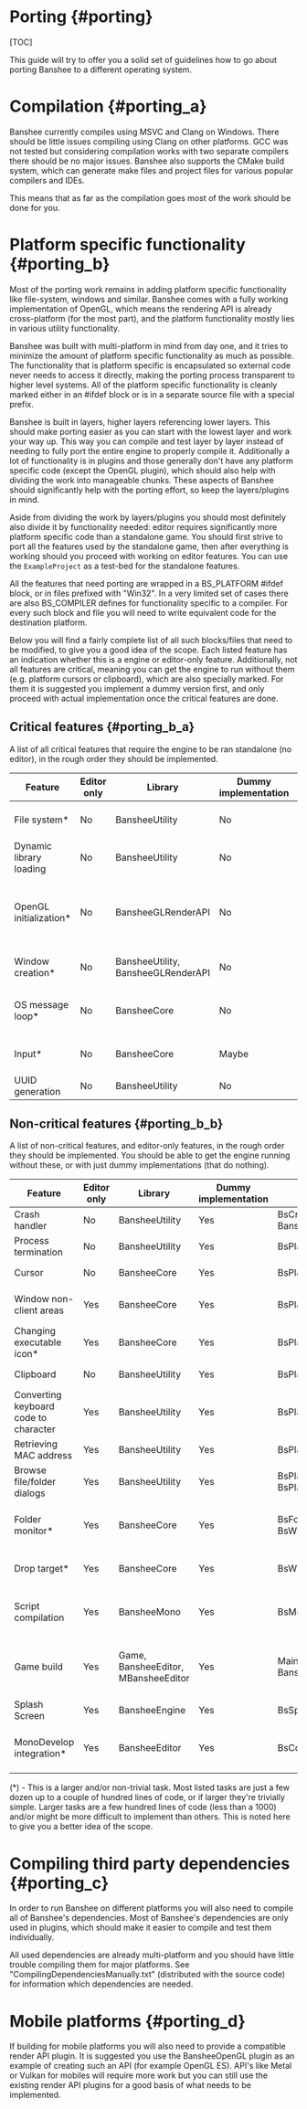 Porting									{#porting}
===============
[TOC]

This guide will try to offer you a solid set of guidelines how to go about porting Banshee to a different operating system.

# Compilation {#porting_a}
Banshee currently compiles using MSVC and Clang on Windows. There should be little issues compiling using Clang on other platforms. GCC was not tested but considering compilation works with two separate compilers there should be no major issues. Banshee also supports the CMake build system, which can generate make files and project files for various popular compilers and IDEs. 

This means that as far as the compilation goes most of the work should be done for you.

# Platform specific functionality {#porting_b}
Most of the porting work remains in adding platform specific functionality like file-system, windows and similar. Banshee comes with a fully working implementation of OpenGL, which means the rendering API is already cross-platform (for the most part), and the platform functionality mostly lies in various utility functionality.

Banshee was built with multi-platform in mind from day one, and it tries to minimize the amount of platform specific functionality as much as possible. The functionality that is platform specific is encapsulated so external code never needs to access it directly, making the porting process transparent to higher level systems. All of the platform specific functionality is cleanly marked either in an \#ifdef block or is in a separate source file with a special prefix.

Banshee is built in layers, higher layers referencing lower layers. This should make porting easier as you can start with the lowest layer and work your way up. This way you can compile and test layer by layer instead of needing to fully port the entire engine to properly compile it. Additionally a lot of functionality is in plugins and those generally don't have any platform specific code (except the OpenGL plugin), which should also help with dividing the work into manageable chunks. These aspects of Banshee should significantly help with the porting effort, so keep the layers/plugins in mind.

Aside from dividing the work by layers/plugins you should most definitely also divide it by functionality needed: editor requires significantly more platform specific code than a standalone game. You should first strive to port all the features used by the standalone game, then after everything is working should you proceed with working on editor features. You can use the `ExampleProject` as a test-bed for the standalone features. 

All the features that need porting are wrapped in a BS_PLATFORM \#ifdef block, or in files prefixed with "Win32". In a very limited set of cases there are also BS_COMPILER defines for functionality specific to a compiler. For every such block and file you will need to write equivalent code for the destination platform. 

Below you will find a fairly complete list of all such blocks/files that need to be modified, to give you a good idea of the scope. Each listed feature has an indication whether this is a engine or editor-only feature.
Additionally, not all features are critical, meaning you can get the engine to run without them (e.g. platform cursors or clipboard), which are also specially marked. For them it is suggested you implement a dummy version first, and only proceed with actual implementation once the critical features are done.

## Critical features {#porting_b_a}
A list of all critical features that require the engine to be ran standalone (no editor), in the rough order they should be implemented.

Feature                                         | Editor only 	| Library                       | Dummy implementation  | Relevant files										 | Description
------------------------------------------------|---------------|-------------------------------|-----------------------|--------------------------------------------------------|-----------------
File system*								   	| No			| BansheeUtility				| No					| BsFileSystem.h/BsWin32FileSystem.cpp 					 | Opening/creating files, iterating over directories
Dynamic library loading							| No			| BansheeUtility				| No					| BsDynLib.h/BsDynLib.cpp 							     | Loading dynamic libraries (.dll, .so)
OpenGL initialization*							| No			| BansheeGLRenderAPI			| No					| BsGLUtil.h, BsGLSupport.h/BsWin32GLSupport.cpp, BsWin32Context.h/BsWin32Context.cpp, BsWin32VideoModeInfo.cpp | Initializing the OpenGL context (or other context if non-OpenGL API is used for the port)
Window creation*								| No			| BansheeUtility, BansheeGLRenderAPI | No				| BsWin32Window.h/BsWin32Window.cpp, BsWin32Platform.h/BsWin32Platform.cpp, BsWin32RenderWindow.h/BsWin32RenderWindow.cpp | Creating and interacting with the window
OS message loop*								| No			| BansheeCore					| No					| BsWin32Platform.h/BsWin32Platform.cpp 				 | Running the main message loop, responding to its events
Input*											| No			| BansheeCore					| Maybe					| BsPlatform.h/BsWin32Platform.cpp 						 | Receive input from OS (mouse, keyboard)
UUID generation									| No			| BansheeUtility				| No					| BsPlatformUtility.h/BsWin32PlatformUtility.cpp 		 | Generate UUID/GUID

## Non-critical features {#porting_b_b} 
A list of non-critical features, and editor-only features, in the rough order they should be implemented. You should be able to get the engine running without these, or with just dummy implementations (that do nothing).

Feature                                         | Editor only 	| Library                       | Dummy implementation  | Relevant files											| Description
------------------------------------------------|---------------|-------------------------------|-----------------------|-----------------------------------------------------------|-------------------
Crash handler									| No			| BansheeUtility				| Yes					| BsCrashHandler.h, ThreadPool.cpp, BansheeEditorExec.cpp, Main.cpp (in Game project) | Save a log with a callstack when a crash occurs
Process termination								| No			| BansheeUtility				| Yes					| BsPlatformUtility.h/BsWin32PlatformUtility.cpp | Terminate the application on user request
Cursor											| No			| BansheeCore					| Yes					| BsPlatform.h/BsWin32Platform.cpp | Get/set cursor position, clip cursor, change cursor look
Window non-client areas 						| Yes			| BansheeCore					| Yes					| BsPlatform.h/BsWin32Platform.cpp | Set up OS window borders used for resize/move operations
Changing executable icon*						| Yes			| BansheeCore					| Yes					| BsPlatform.h/BsWin32Platform.cpp | Ability to inject an icon into an executable, used by the build process
Clipboard										| No			| BansheeUtility				| Yes					| BsPlatformUtility.h/BsWin32PlatformUtility.cpp | Ability to copy/paste text from the editor and the OS
Converting keyboard code to character			| Yes			| BansheeUtility				| Yes					| BsPlatformUtility.h/BsWin32PlatformUtility.cpp | Converting keyboard codes into a character symbol
Retrieving MAC address							| Yes			| BansheeUtility				| Yes					| BsPlatformUtility.h/BsWin32PlatformUtility.cpp | Retrieving a MAC address of the computer
Browse file/folder dialogs						| Yes			| BansheeUtility				| Yes					| BsPlatformUtility.h/BsWin32BrowseDialogs.cpp, BsPlatformUtility.h/BsWin32PlatformUtility.cpp | OS built-in dialogs for browsing/creating files/folders
Folder monitor*									| Yes			| BansheeCore					| Yes					| BsFolderMonitor.h, BsWin32FolderMonitor.h/BsWin32FolderMonitor.cpp | Monitor that can track and report  file changes/additions/deletions in a folder
Drop target*									| Yes			| BansheeCore					| Yes					| BsWin32DropTarget.h/BsWin32Platform.cpp | Target that can be used for drag and drop operations initiated by the OS
Script compilation								| Yes			| BansheeMono					| Yes					| BsMonoManager.cpp | Starting of the external compiler tool, and copying its output files into proper location.
Game build										| Yes			| Game, BansheeEditor, MBansheeEditor | Yes				| Main.cpp in Game, BuildManager.cpp in BansheeEditor, BuildManager.cs in MBansheeEditor | Copying the right libraries, and assemblies during build. Platform-specific options in the build manager.
Splash Screen									| Yes			| BansheeEngine					| Yes					| BsSplashScreen.cpp | Displaying a splash screen with the Banshee logo
MonoDevelop integration*						| Yes			|BansheeEditor					| Yes					| BsCodeEditor.cpp | Ability to open/edit script files with MonoDevelop, similar to how VS integration works

(*) - This is a larger and/or non-trivial task. Most listed tasks are just a few dozen up to a couple of hundred lines of code, or if larger they're trivially simple. Larger tasks are a few hundred lines of code (less than a 1000) and/or might be more difficult to implement than others. This is noted here to give you a better idea of the scope.

# Compiling third party dependencies {#porting_c} 
In order to run Banshee on different platforms you will also need to compile all of Banshee's dependencies. Most of Banshee's dependencies are only used in plugins, which should make it easier to compile and test them individually.

All used dependencies are already multi-platform and you should have little trouble compiling them for major platforms. See "CompilingDependenciesManually.txt" (distributed with the source code) for information which dependencies are needed.

# Mobile platforms {#porting_d} 
If building for mobile platforms you will also need to provide a compatible render API plugin. It is suggested you use the BansheeOpenGL plugin as an example of creating such an API (for example OpenGL ES). API's like Metal or Vulkan for mobiles will require more work but you can still use the existing render API plugins for a good basis of what needs to be implemented.
